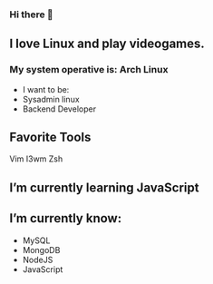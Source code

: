 ### Hi there 👋

## I love Linux and play videogames.

### My system operative is: Arch Linux

- I want to be: 
- Sysadmin linux
- Backend Developer

## Favorite Tools

Vim
I3wm
Zsh

## I’m currently learning JavaScript

## I’m currently know:
- MySQL
- MongoDB
- NodeJS
- JavaScript

